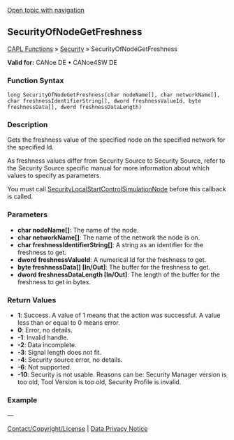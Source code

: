 [Open topic with navigation](../../../../../CANoeDEFamily.htm#Topics/CAPLFunctions/Security/Functions/CAPLfunctionSecurityOfNodeGetFreshness.md)

## SecurityOfNodeGetFreshness

[CAPL Functions](../../CAPLfunctions.md) » [Security](../CAPLFunctionsSecurityOverview.md) » SecurityOfNodeGetFreshness

**Valid for:** CANoe DE • CANoe4SW DE

### Function Syntax

```
long SecurityOfNodeGetFreshness(char nodeName[], char networkName[], char freshnessIdentifierString[], dword freshnessValueId, byte freshnessData[], dword freshnessDataLength)
```

### Description

Gets the freshness value of the specified node on the specified network for the specified Id.

As freshness values differ from Security Source to Security Source, refer to the Security Source specific manual for more information about which values to specify as parameters.

You must call [SecurityLocalStartControlSimulationNode](CAPLfunctionSecurityLocalStartControlSimulationNode.md) before this callback is called.

### Parameters

- **char nodeName[]**: The name of the node.
- **char networkName[]**: The name of the network the node is on.
- **char freshnessIdentifierString[]**: A string as an identifier for the freshness to get.
- **dword freshnessValueId**: A numerical Id for the freshness to get.
- **byte freshnessData[] [In/Out]**: The buffer for the freshness to get.
- **dword freshnessDataLength [In/Out]**: The length of the buffer for the freshness to get in bytes.

### Return Values

- **1**: Success. A value of 1 means that the action was successful. A value less than or equal to 0 means error.
- **0**: Error, no details.
- **-1**: Invalid handle.
- **-2**: Data incomplete.
- **-3**: Signal length does not fit.
- **-4**: Security source error, no details.
- **-6**: Not supported.
- **-10**: Security is not usable. Reasons can be: Security Manager version is too old, Tool Version is too old, Security Profile is invalid.

### Example

—

[Contact/Copyright/License](../../../Shared/ContactCopyrightLicense.md) | [Data Privacy Notice](https://www.vector.com/int/en/company/get-info/privacy-policy/)

